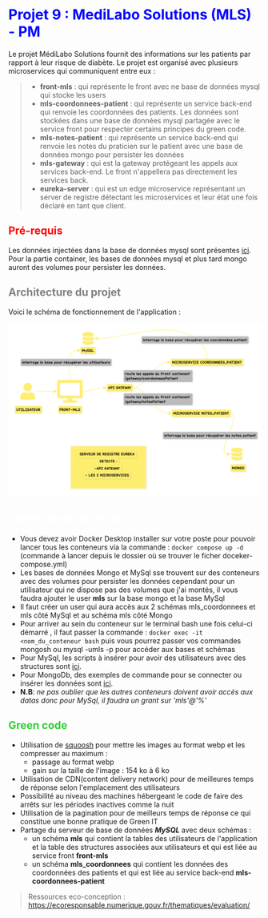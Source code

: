 # <span style="color: blue;"> Projet 9 : MediLabo Solutions (MLS) - PM</span>

Le projet MédiLabo Solutions fournit des informations sur les patients par rapport à leur risque de diabète.
Le projet est organisé avec plusieurs microservices qui communiquent entre eux :
>- **front-mls** : qui représente le front avec ne base de données mysql qui stocke les users
>- **mls-coordonnees-patient** : qui représente un service back-end qui renvoie les coordonnées des patients. 
>Les données sont stockées dans une base de données mysql partagée avec le service front pour respecter certains principes du green code.
>- **mls-notes-patient** : qui représente un service back-end qui renvoie les notes du praticien sur le patient avec une base de données mongo pour persister les données
>- **mls-gateway** : qui est la gateway protégeant les appels aux services back-end. Le front n'appellera pas directement les services back.
>- **eureka-server** : qui est un edge microservice représentant un server de registre détectant les microservices et leur état une fois déclaré en tant que client.

## <span style="color: red;">Pré-requis</span>

Les données injectées dans la base de données mysql sont présentes [ici](./front-mls/data/data.sql).
Pour la partie container, les bases de données mysql et plus tard mongo auront des volumes pour persister les données.

## <span style="color: grey;">Architecture du projet</span>

Voici le schéma de fonctionnement de l'application :

![Architecture MLS](front-mls/src/main/resources/static/images/architecture_mls_pm.png "Architecture MLS")

## <span style="color: white;">Déploiement du projet</span> 

- Vous devez avoir Docker Desktop installer sur votre poste pour pouvoir lancer tous les conteneurs via la commande : `docker compose up -d` (commande à lancer depuis le dossier où se trouver le ficher doceker-compose.yml)
- Les bases de données Mongo et MySql sse trouvent sur des conteneurs avec des volumes pour persister les données cependant pour un utilisateur qui ne dispose pas des volumes que j'ai montés, il vous faudra ajouter le user **mls** sur la base mongo et la base MySql
- Il faut créer un user qui aura accès aux 2 schémas mls_coordonnees et mls côté MySql et au schéma mls côté Mongo
- Pour arriver au sein du conteneur sur le terminal bash une fois celui-ci démarré , il faut passer la commande : `docker exec -it <nom_du_conteneur bash` puis vous pourrez passer vos commandes mongosh ou mysql -umls -p pour accéder aux bases et schémas
- Pour MySql, les scripts à insérer pour avoir des utilisateurs avec des structures sont [ici](./front-mls/data/data.sql).
- Pour MongoDb, des exemples de commande pour se connecter ou insérer les données sont [ici](./front-mls/data/mongo_scripts.txt).
- **N.B**: _ne pas oublier que les autres conteneurs doivent avoir accès aux datas donc pour MySql, il faudra un grant sur 'mls'@'%'_

## <span style="color: limegreen;">Green code</span>

- Utilisation de [squoosh](https://squoosh.app/) pour mettre les images au format webp et les compresser au maximum :
  - passage au format webp
  - gain sur la taille de l'image : 154 ko à 6 ko
- Utilisation de CDN(content delivery network) pour de meilleures temps de réponse selon l'emplacement des utilisateurs
- Possibilité au niveau des machines hébergeant le code de faire des arrêts sur les périodes inactives comme la nuit
- Utilisation de la pagination pour de meilleurs temps de réponse ce qui constitue une bonne pratique de Green IT
- Partage du serveur de base de données _**MySQL**_ avec deux schémas :
  - un schéma **mls** qui contient la tables des utilisateurs de l'application et la table des structures associées aux utilisateurs et qui est liée au service front **front-mls**
  - un schéma **mls_coordonnees** qui contient les données des coordonnées des patients et qui est liée au service back-end **mls-coordonnees-patient**

>Ressources eco-conception : https://ecoresponsable.numerique.gouv.fr/thematiques/evaluation/